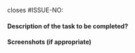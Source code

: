 closes #ISSUE-NO: 

#### Description of the task to be completed?

#### Screenshots (if appropriate)

